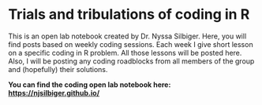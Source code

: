 
# Trials and tribulations of coding in R

This is an open lab notebook created by Dr. Nyssa Silbiger. Here, you will find posts based on weekly coding sessions. Each week I give  short lesson on a specific coding in R problem. All those lessons will be posted here. Also, I will be posting any coding roadblocks from all members of the group and (hopefully) their solutions.   

**You can find the coding open lab notebook here: https://njsilbiger.github.io/**
